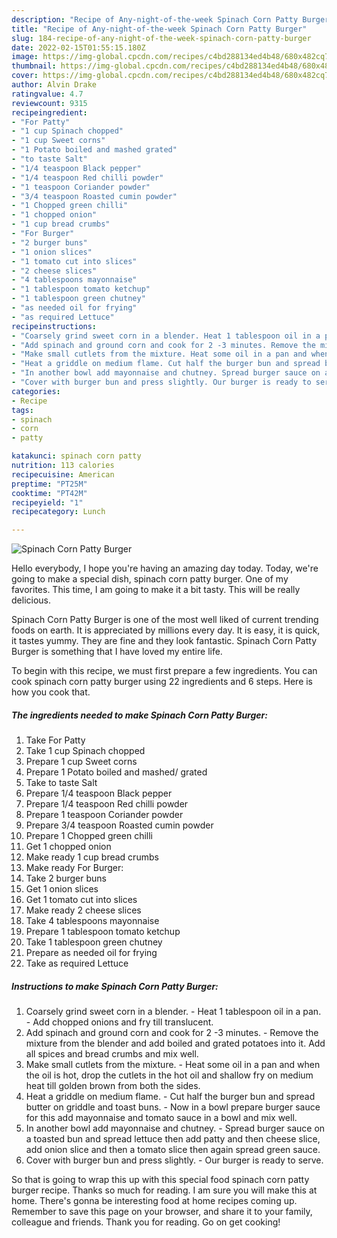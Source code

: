 ```yaml
---
description: "Recipe of Any-night-of-the-week Spinach Corn Patty Burger"
title: "Recipe of Any-night-of-the-week Spinach Corn Patty Burger"
slug: 184-recipe-of-any-night-of-the-week-spinach-corn-patty-burger
date: 2022-02-15T01:55:15.180Z
image: https://img-global.cpcdn.com/recipes/c4bd288134ed4b48/680x482cq70/spinach-corn-patty-burger-recipe-main-photo.jpg
thumbnail: https://img-global.cpcdn.com/recipes/c4bd288134ed4b48/680x482cq70/spinach-corn-patty-burger-recipe-main-photo.jpg
cover: https://img-global.cpcdn.com/recipes/c4bd288134ed4b48/680x482cq70/spinach-corn-patty-burger-recipe-main-photo.jpg
author: Alvin Drake
ratingvalue: 4.7
reviewcount: 9315
recipeingredient:
- "For Patty"
- "1 cup Spinach chopped"
- "1 cup Sweet corns"
- "1 Potato boiled and mashed grated"
- "to taste Salt"
- "1/4 teaspoon Black pepper"
- "1/4 teaspoon Red chilli powder"
- "1 teaspoon Coriander powder"
- "3/4 teaspoon Roasted cumin powder"
- "1 Chopped green chilli"
- "1 chopped onion"
- "1 cup bread crumbs"
- "For Burger"
- "2 burger buns"
- "1 onion slices"
- "1 tomato cut into slices"
- "2 cheese slices"
- "4 tablespoons mayonnaise"
- "1 tablespoon tomato ketchup"
- "1 tablespoon green chutney"
- "as needed oil for frying"
- "as required Lettuce"
recipeinstructions:
- "Coarsely grind sweet corn in a blender. Heat 1 tablespoon oil in a pan. Add chopped onions and fry till translucent."
- "Add spinach and ground corn and cook for 2 -3 minutes. Remove the mixture from the blender and add boiled and grated potatoes into it. Add all spices and bread crumbs and mix well."
- "Make small cutlets from the mixture. Heat some oil in a pan and when the oil is hot, drop the cutlets in the hot oil and shallow fry on medium heat till golden brown from both the sides."
- "Heat a griddle on medium flame. Cut half the burger bun and spread butter on griddle and toast buns. Now in a bowl prepare burger sauce for this add mayonnaise and tomato sauce in a bowl and mix well."
- "In another bowl add mayonnaise and chutney. Spread burger sauce on a toasted bun and spread lettuce then add patty and then cheese slice, add onion slice and then a tomato slice then again spread green sauce."
- "Cover with burger bun and press slightly. Our burger is ready to serve."
categories:
- Recipe
tags:
- spinach
- corn
- patty

katakunci: spinach corn patty 
nutrition: 113 calories
recipecuisine: American
preptime: "PT25M"
cooktime: "PT42M"
recipeyield: "1"
recipecategory: Lunch

---
```



![Spinach Corn Patty Burger](https://img-global.cpcdn.com/recipes/c4bd288134ed4b48/680x482cq70/spinach-corn-patty-burger-recipe-main-photo.jpg)

Hello everybody, I hope you're having an amazing day today. Today, we're going to make a special dish, spinach corn patty burger. One of my favorites. This time, I am going to make it a bit tasty. This will be really delicious.



Spinach Corn Patty Burger is one of the most well liked of current trending foods on earth. It is appreciated by millions every day. It is easy, it is quick, it tastes yummy. They are fine and they look fantastic. Spinach Corn Patty Burger is something that I have loved my entire life.


To begin with this recipe, we must first prepare a few ingredients. You can cook spinach corn patty burger using 22 ingredients and 6 steps. Here is how you cook that.

<!--inarticleads1-->

##### The ingredients needed to make Spinach Corn Patty Burger:

1. Take For Patty
1. Take 1 cup Spinach chopped
1. Prepare 1 cup Sweet corns
1. Prepare 1 Potato boiled and mashed/ grated
1. Take to taste Salt
1. Prepare 1/4 teaspoon Black pepper
1. Prepare 1/4 teaspoon Red chilli powder
1. Prepare 1 teaspoon Coriander powder
1. Prepare 3/4 teaspoon Roasted cumin powder
1. Prepare 1 Chopped green chilli
1. Get 1 chopped onion
1. Make ready 1 cup bread crumbs
1. Make ready For Burger:
1. Take 2 burger buns
1. Get 1 onion slices
1. Get 1 tomato cut into slices
1. Make ready 2 cheese slices
1. Take 4 tablespoons mayonnaise
1. Prepare 1 tablespoon tomato ketchup
1. Take 1 tablespoon green chutney
1. Prepare as needed oil for frying
1. Take as required Lettuce




<!--inarticleads2-->

##### Instructions to make Spinach Corn Patty Burger:

1. Coarsely grind sweet corn in a blender. - Heat 1 tablespoon oil in a pan. - Add chopped onions and fry till translucent.
1. Add spinach and ground corn and cook for 2 -3 minutes. - Remove the mixture from the blender and add boiled and grated potatoes into it. Add all spices and bread crumbs and mix well.
1. Make small cutlets from the mixture. - Heat some oil in a pan and when the oil is hot, drop the cutlets in the hot oil and shallow fry on medium heat till golden brown from both the sides.
1. Heat a griddle on medium flame. - Cut half the burger bun and spread butter on griddle and toast buns. - Now in a bowl prepare burger sauce for this add mayonnaise and tomato sauce in a bowl and mix well.
1. In another bowl add mayonnaise and chutney. - Spread burger sauce on a toasted bun and spread lettuce then add patty and then cheese slice, add onion slice and then a tomato slice then again spread green sauce.
1. Cover with burger bun and press slightly. - Our burger is ready to serve.




So that is going to wrap this up with this special food spinach corn patty burger recipe. Thanks so much for reading. I am sure you will make this at home. There's gonna be interesting food at home recipes coming up. Remember to save this page on your browser, and share it to your family, colleague and friends. Thank you for reading. Go on get cooking!
